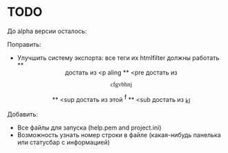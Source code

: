 TODO
====
До alpha версии осталось:

Поправить:
* Улучшить систему экспорта: все теги их htmlfilter должны работать
** <center> достать из <p aling
** <pre  достать из <pre style=" margin-top:12px; margin-bottom:12px; margin-left:0px; margin-right:0px; -qt-block-indent:0; text-indent:0px;"><span style=" font-family:'Courier New,courier';">cfgvbhnj</span></pre>
** <sup  достать из этой <span style=" vertical-align:super;">f</span>
** <sub достать из <span style=" vertical-align:sub;">kl</span>


Добавить:
* Все файлы для запуска (help.pem and project.ini)
* Возможность узнать номер строки в файле (какая-нибудь панелька или статусбар с информацией)
